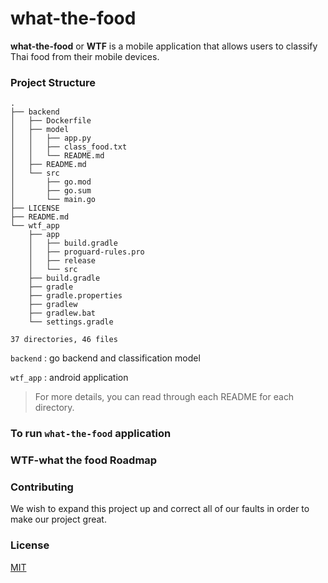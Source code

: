 # what-the-food

**what-the-food** or **WTF** is a mobile application that allows users to classify Thai food from their mobile devices.

### Project Structure

```
.
├── backend
│   ├── Dockerfile
│   ├── model
│   │   ├── app.py
│   │   ├── class_food.txt
│   │   └── README.md
│   ├── README.md
│   └── src
│       ├── go.mod
│       ├── go.sum
│       └── main.go
├── LICENSE
├── README.md
└── wtf_app
    ├── app
    │   ├── build.gradle
    │   ├── proguard-rules.pro
    │   ├── release
    │   └── src
    ├── build.gradle
    ├── gradle
    ├── gradle.properties
    ├── gradlew
    ├── gradlew.bat
    └── settings.gradle

37 directories, 46 files
```

`backend` : go backend and classification model

`wtf_app` : android application

> For more details, you can read through each README for each directory.

### To run `what-the-food` application

### **WTF-what the food** Roadmap


### Contributing

We wish to expand this project up and correct all of our faults in order to make our project great.

### License
[MIT](https://choosealicense.com/licenses/mit/)
